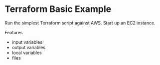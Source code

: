 # Terraform Basic Example

Run the simplest Terraform script against AWS. Start up an EC2 instance.

Features
- input variables
- output variables
- local variables
- files